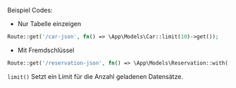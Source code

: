 Beispiel Codes:
- Nur Tabelle einzeigen
```php
Route::get('/car-json', fn() => \App\Models\Car::limit(10)->get());
```
- Mit Fremdschlüssel
```php
Route::get('/reservation-json', fn() => \App\Models\Reservation::with(['car','user'])->limit(10)->get());
```
`limit()` Setzt ein Limit für die Anzahl geladenen Datensätze.
